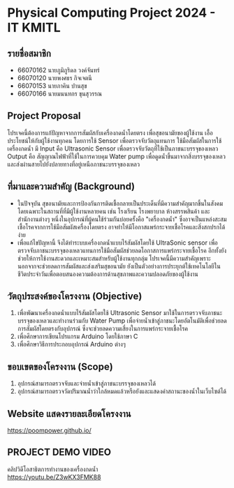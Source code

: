 # Physical Computing Project 2024 - IT KMITL
## รายชื่อสมาชิก
- 66070162 นายภูมิภูริดล วงค์จันทร์
- 66070120 นายพงศธร กิจเจตนี
- 66070153 นายภาคิน ปานสุข
- 66070166 นายมนนทกร ขุนสุวรรณ

## Project Proposal
โปรเจคนี้ต้องการแก้ปัญหาจากการสัมผัสกับเครื่องกดน้ำโดยตรง เพื่อสุขอนามัยของผู้ใช้งาน เอื้อประโยชน์ให้กับผู้ใช้งานทุกคน โดยการใช้ Sensor เพื่อตรวจจับวัตถุแทนการ
ใช้มือสัมผัสในการใช้เครื่องกดน้ำ มี Input คือ Ultrasonic Sensor เพื่อตรวจจับวัตถุที่ใช้เป็นภาชนะบรรจุของเหลว Output คือ สัญญาณไฟฟ้าที่ใช้ในการควบคุม
Water pump เพื่อดูดน้ำขึ้นมาจากสิ่งบรรจุของเหลว และส่งผ่านสายไปยังปลายทางที่อยู่เหนือภาชนะบรรจุของเหลว

## ที่มาและความสำคัญ (Background)
  - ในปัจจุบัน สุขอนามัยและการป้องกันการติดเชื้อกลายเป็นประเด็นที่มีความสำคัญมากขึ้นในสังคม โดยเฉพาะในสถานที่ที่มีผู้ใช้งานหลายคน เช่น โรงเรียน โรงพยาบาล ห้างสรรพสินค้า และสำนักงานต่างๆ หนึ่งในอุปกรณ์ที่ผู้คนใช้ร่วมกันบ่อยครั้งคือ 
"เครื่องกดน้ำ" ซึ่งอาจเป็นแหล่งสะสมเชื้อโรคจากการใช้มือสัมผัสเครื่องโดยตรง อาจทำให้มีโอกาสแพร่กระจายเชื้อโรคและสิ่งสกปรกได้ง่าย
  - เพื่อแก้ไขปัญหานี้ จึงได้ทำระบบเครื่องกดน้ำแบบไร้สัมผัสโดยใช้ UltraSonic sensor เพื่อตรวจจับภาชนะบรรจุของเหลวแทนการใช้มือสัมผัสช่วยลดโอกาสการแพร่กระจายเชื้อโรค อีกทั้งยังช่วยให้การใช้งานสะดวกและเหมาะสมสำหรับผู้ใช้งานทุกกลุ่ม
โปรเจคนี้มีความสำคัญเพราะนอกจากจะช่วยลดการสัมผัสและส่งเสริมสุขอนามัย ยังเป็นตัวอย่างการประยุกต์ใช้เทคโนโลยีในชีวิตประจำวันเพื่อตอบสนองความต้องการด้านสุขภาพและความปลอดภัยของผู้ใช้งาน

## วัตถุประสงค์ของโครงงาน (Objective)
1. เพื่อพัฒนาเครื่องกดน้ำแบบไร้สัมผัสโดยใช้ Ultrasonic Sensor มาใช้ในการตรวจจับภาชนะบรรจุของเหลวและทำงานร่วมกับ Water Pump เพื่อจ่ายน้ำเข้าสู่ภาชนะโดยอัตโนมัติเพื่อช่วยลดการสัมผัสโดยตรงกับอุปกรณ์ ซึ่งจะช่วยลดความเสี่ยงในการแพร่กระจายเชื้อโรค
2. เพื่อศึกษาการเขียนโปรแกรม Arduino โดยใช้ภาษา C
3. เพื่อศึกษาวิธีการประกอบอุปกรณ์ Arduino ต่างๆ

## ขอบเขตของโครงงาน (Scope)
1. อุปกรณ์สามารถตรวจจับและจ่ายน้ำเข้าสู่ภาชนะบรรจุของเหลวได้
2. อุปกรณ์สามารถตรวจวัดปริมาณน้ำว่าใกล้หมดแล้วหรือยังและแสดงค่าสถานะของน้ำในเว็บไซต์ได้

## Website แสดงรายละเอียดโครงงาน
https://poompower.github.io/

## PROJECT DEMO VIDEO
คลิปวิดีโอสาธิตการทำงานของเครื่องกดน้ำ<br />
https://youtu.be/Z3wKX3FMK88
